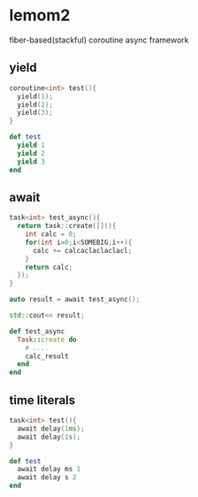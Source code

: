 # lemom2

fiber-based(stackful) coroutine async framework

yield
----
```cpp
coroutine<int> test(){
  yield(1);
  yield(2);
  yield(3);
}
```
```rb
def test
  yield 1
  yield 2
  yield 3
end
```

await
----
```cpp
task<int> test_async(){
  return task::create([](){
    int calc = 0;
    for(int i=0;i<SOMEBIG;i++){
      calc += calcaclaclaclacl;
    }
    return calc;
  });
}

auto result = await test_async();

std::cout<< result;
```
```rb
def test_async
  Task::create do
    # ....
    calc_result
  end
end
```

time literals
----
```cpp
task<int> test(){
  await delay(1ms);
  await delay(1s);
}
```
```rb
def test
  await delay ms 1
  await delay s 2
end
```
